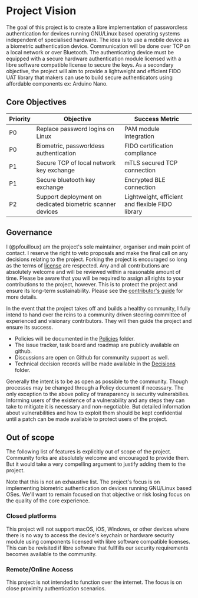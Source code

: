 # Project Vision

The goal of this project is to create a libre implementation of passwordless authentication for devices running GNU/Linux
based operating systems independent of specialised hardware.
The idea is to use a mobile device as a biometric authentication device.
Communication will be done over TCP on a local network or over Bluetooth.
The authenticating device must be equipped with a secure hardware authentication module
licensed with a libre software compatible license to secure the keys.
As a secondary objective, the project will aim to provide a lightweight and efficient FIDO UAT library that makers can
use to build secure authenticators using affordable components ex: Arduino Nano.

## Core Objectives

| Priority | Objective                                  | Success Metric                     |
|----------|--------------------------------------------|------------------------------------|
| P0       | Replace password logins on Linux           | PAM module integration             |
| P0       | Biometric, passworldess authentication     | FIDO certification compliance     |
| P1       | Secure TCP of local network key exchange   | mTLS secured TCP connection        |
| P1       | Secure bluetooth key exchange             | Encrypted BLE connection           |
| P2      | Support deployment on dedicated biometric scanner devices| Lightweight, efficient and flexible FIDO library |

## Governance

I (@pfouilloux) am the project's sole maintainer, organiser and main point of contact.
I reserve the right to veto proposals and make the final call on any decisions relating to the project.
Forking the project is encouraged so long as the terms of [license](LICENSE) are respected.
Any and all contributions are absolutely welcome and will be reviewed within a reasonable amount of time.
Please be aware that you will be required to assign all rights to your contributions to the project, however.
This is to protect the project and ensure its long-term sustainability.
Please see the [contributor's guide](Contribution.md) for more details.

In the event that the project takes off and builds a healthy community,
I fully intend to hand over the reins to a community driven steering committee of experienced and visionary contributors.
They will then guide the project and ensure its success.

- Policies will be documented in the [Policies](Policies) folder.
- The issue tracker, task board and roadmap are publicly available on github.
- Discussions are open on Github for community support as well.
- Technical decision records will be made available in the [Decisions](Decisions) folder.

Generally the intent is to be as open as possible to the community.
Though processes may be changed through a Policy document if necessary.
The only exception to the above policy of transparency is security vulnerabilies.
Informing users of the existence of a vulnerability
and any steps they can take to mitigate it is necessary and non-negotiable.
But detailed information about vulnerabilities and how to exploit them should be kept confidential until a patch can be
made available to protect users of the project.

## Out of scope

The following list of features is explicitly out of scope of the project.
Community forks are absolutely welcome and encouraged to provide them.
But it would take a very compelling argument to justify adding them to the project.

Note that this is not an exhaustive list.
The project's focus is on implementing biometric authentication on devices running GNU/Linux based OSes.
We'll want to remain focused on that objective or risk losing focus on the quality of the core experience.

### Closed platforms

This project will not support macOS, iOS, Windows, or other devices where there is no way to access the device's keychain
or hardware security module using components licensed with libre software compatible licenses.
This can be revisited if libre software that fullfills our security requirements becomes available to the community.

### Remote/Online Access

This project is not intended to function over the internet. The focus is
on close proximity authentication scenarios.
